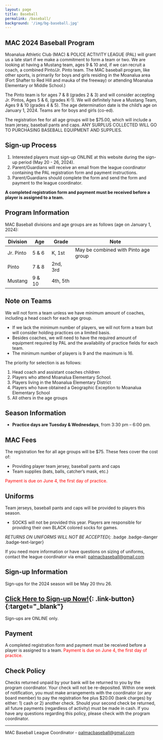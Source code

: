 ```yaml
---
layout: page
title: Baseball
permalink: /baseball/
background: '/img/bg-baseball.jpg'
---
```


MAC 2024 Baseball Program
----------------------------------
Moanalua Athletic Club (MAC) & POLICE ACTIVITY LEAGUE (PAL) will grant us a late start if we make a commitment to form a team or two.
We are looking at having a Mustang team, ages 9 & 10 and, if we can recruit a coach, a combined Pinto/Jr. Pinto team.
The MAC baseball program, like other sports, is primarily for boys and girls residing in the Moanalua area (Fort Shafter to Red Hill and mauka of the freeway) or attending Moanalua Elementary or Middle School.)

The Pinto team is for ages 7 & 8 (grades 2 & 3) and will consider accepting Jr. Pintos, Ages 5 & 6, (grades K-1).
We will definitely have a Mustang Team, Ages 9 & 10 (grades 4 & 5).
The age determination date is the child’s age on January 1, 2024.
Teams are for boys and girls (co-ed).

The registration fee for all age groups will be $75.00, which will include a team jersey, baseball pants and caps.
ANY SURPLUS COLLECTED WILL GO TO PURCHASING BASEBALL EQUIPMENT AND SUPPLIES.


Sign-up Process
---------------
1. Interested players must sign-up ONLINE at this website during the sign-up period (May 20 - 26, 2024).
1. Parent/Guardians will receive an email from the league coordinator containing the PAL registration form and payment instructions.
1. Parent/Guardians should complete the form and send the form and payment to the league coordinator.

**A completed registration form and payment must be received before a player is assigned to a team.**

Program Information
-------------------
MAC Baseball divisions and age groups are as follows (age on January 1, 2024):  

| Division | Age | Grade | Note |
|---|---|---|---|
| Jr. Pinto  | 5 & 6 | K, 1st | May be combined with Pinto age group |
| Pinto | 7 & 8 | 2nd, 3rd |   |
| Mustang | 9 & 10 | 4th, 5th |   |

Note on Teams
-------------
We will not form a team unless we have minimum amount of coaches, including a head coach for each age group.

* If we lack the minimum number of players, we will not form a team but will consider holding practices on a limited basis.
* Besides coaches, we will need to have the required amount of equipment required by PAL and the availability of practice fields for each team.
* The minimum number of players is 9 and the maximum is 16. 

The priority for selection is as follows:
1. Head coach and assistant coaches children
1. Players who attend Moanalua Elementary School.
1. Players living in the Moanalua Elementary District
1. Players who have obtained a Geographic Exception to Moanalua Elementary School
1. All others in the age groups

Season Information
------------------
* **Practice days are Tuesday & Wednesdays**, from 3:30 pm – 6:00 pm.

MAC Fees
----
The registration fee for all age groups will be $75.
These fees cover the cost of:

* Providing player team jersey, baseball pants and caps
* Team supplies (bats, balls, catcher’s mask, etc.)

<span style="color:red">Payment is due on June 4, the first day of practice.</span>

Uniforms
--------
Team jerseys, baseball pants and caps will be provided to players this season.

* SOCKS will not be provided this year. Players are responsible for providing their own BLACK colored socks for games. 

*RETURNS ON UNIFORMS WILL NOT BE ACCEPTED*{: .badge .badge-danger .badge-text-larger}   

If you need more information or have questions on sizing of uniforms, contact the league coordinator via email:
[palmacbaseball@gmail.com](mailto:palmacbaseball@gmail.com) 

Sign-up Information
------------
Sign-ups for the 2024 season will be May 20 thru 26. 

## [Click Here to Sign-up Now!](https://forms.gle/PXJYwDWeQPKXosUg6){: .link-button}{:target="_blank"}

Sign-ups are ONLINE only.

Payment
------------
A completed registration form and payment must be received before a player is assigned to a team.
<span style="color:red">Payment is due on June 4, the first day of practice.</span>

Check Policy
------------
Checks returned unpaid by your bank will be returned to you by the program coordinator.
Your check will not be re-deposited.
Within one week of notification, you must make arrangements with the coordinator (or any board member) to pay the registration fee plus $20.00 (bank charges) by either: 1) cash or 2) another check.
Should your second check be returned, all future payments (regardless of activity) must be made in cash.
If you have any questions regarding this policy, please check with the program coordinator.

---

MAC Baseball League Coordinator - [palmacbaseball@gmail.com](mailto:palmacbaseball@gmail.com) 
